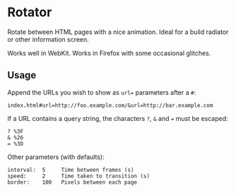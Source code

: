 Rotator
=======

Rotate between HTML pages with a nice animation. Ideal for a build radiator or
other information screen.

Works well in WebKit. Works in Firefox with some occasional glitches.

Usage
-----

Append the URLs you wish to show as `url=` parameters after a `#`:

    index.html#url=http://foo.example.com/&url=http://bar.example.com

If a URL contains a query string, the characters `?`, `&` and `=` must be escaped:

    ? %3F
    & %26
    = %3D

Other parameters (with defaults):

    interval:  5     Time between frames (s)
    speed:     2     Time taken to transition (s)
    border:    100   Pixels between each page
